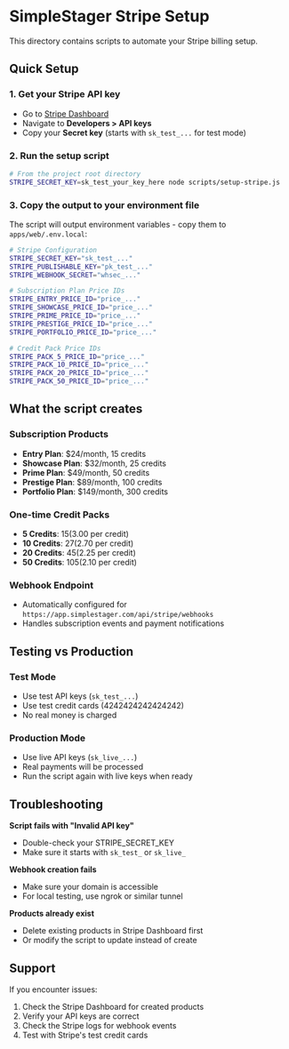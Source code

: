 # SimpleStager Stripe Setup

This directory contains scripts to automate your Stripe billing setup.

## Quick Setup

### 1. Get your Stripe API key
- Go to [Stripe Dashboard](https://dashboard.stripe.com)
- Navigate to **Developers > API keys**
- Copy your **Secret key** (starts with `sk_test_...` for test mode)

### 2. Run the setup script
```bash
# From the project root directory
STRIPE_SECRET_KEY=sk_test_your_key_here node scripts/setup-stripe.js
```

### 3. Copy the output to your environment file
The script will output environment variables - copy them to `apps/web/.env.local`:

```bash
# Stripe Configuration  
STRIPE_SECRET_KEY="sk_test_..."
STRIPE_PUBLISHABLE_KEY="pk_test_..."
STRIPE_WEBHOOK_SECRET="whsec_..."

# Subscription Plan Price IDs
STRIPE_ENTRY_PRICE_ID="price_..."
STRIPE_SHOWCASE_PRICE_ID="price_..."
STRIPE_PRIME_PRICE_ID="price_..."
STRIPE_PRESTIGE_PRICE_ID="price_..."
STRIPE_PORTFOLIO_PRICE_ID="price_..."

# Credit Pack Price IDs
STRIPE_PACK_5_PRICE_ID="price_..."
STRIPE_PACK_10_PRICE_ID="price_..."
STRIPE_PACK_20_PRICE_ID="price_..."
STRIPE_PACK_50_PRICE_ID="price_..."
```

## What the script creates

### Subscription Products
- **Entry Plan**: $24/month, 15 credits
- **Showcase Plan**: $32/month, 25 credits  
- **Prime Plan**: $49/month, 50 credits
- **Prestige Plan**: $89/month, 100 credits
- **Portfolio Plan**: $149/month, 300 credits

### One-time Credit Packs
- **5 Credits**: $15 ($3.00 per credit)
- **10 Credits**: $27 ($2.70 per credit)
- **20 Credits**: $45 ($2.25 per credit)
- **50 Credits**: $105 ($2.10 per credit)

### Webhook Endpoint
- Automatically configured for `https://app.simplestager.com/api/stripe/webhooks`
- Handles subscription events and payment notifications

## Testing vs Production

### Test Mode
- Use test API keys (`sk_test_...`)
- Use test credit cards (4242424242424242)
- No real money is charged

### Production Mode  
- Use live API keys (`sk_live_...`)
- Real payments will be processed
- Run the script again with live keys when ready

## Troubleshooting

**Script fails with "Invalid API key"**
- Double-check your STRIPE_SECRET_KEY
- Make sure it starts with `sk_test_` or `sk_live_`

**Webhook creation fails**
- Make sure your domain is accessible
- For local testing, use ngrok or similar tunnel

**Products already exist**
- Delete existing products in Stripe Dashboard first
- Or modify the script to update instead of create

## Support

If you encounter issues:
1. Check the Stripe Dashboard for created products
2. Verify your API keys are correct
3. Check the Stripe logs for webhook events
4. Test with Stripe's test credit cards